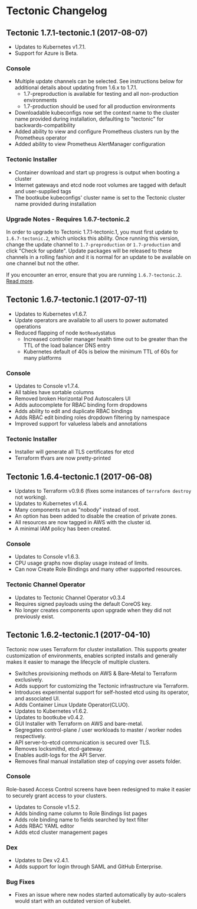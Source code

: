 # Tectonic Changelog

## Tectonic 1.7.1-tectonic.1 (2017-08-07)

* Updates to Kubernetes v1.7.1.
* Support for Azure is Beta.

### Console

* Multiple update channels can be selected. See instructions below for additional details about updating from 1.6.x to 1.7.1.
  * 1.7-preproduction is available for testing and all non-production environments
  * 1.7-production should be used for all production environments
* Downloadable kubeconfigs now set the context name to the cluster name provided during installation, defaulting to "tectonic" for backwards-compatibility
* Added ability to view and configure Prometheus clusters run by the Prometheus operator
* Added ability to view Prometheus AlertManager configuration

### Tectonic Installer

* Container download and start up progress is output when booting a cluster
* Internet gateways and etcd node root volumes are tagged with default and user-supplied tags
* The bootkube kubeconfigs' cluster name is set to the Tectonic cluster name provided during installation

### Upgrade Notes - Requires 1.6.7-tectonic.2

In order to upgrade to Tectonic 1.7.1-tectonic.1, you must first update to `1.6.7-tectonic.2`, which unlocks this ability. Once running this version, change the update channel to `1.7-preproduction` or `1.7-production` and click "Check for update". Update packages will be released to these channels in a rolling fashion and it is normal for an update to be available on one channel but not the other.

If you encounter an error, ensure that you are running `1.6.7-tectonic.2`. [Read more](need-link).

## Tectonic 1.6.7-tectonic.1 (2017-07-11)

* Updates to Kubernetes v1.6.7.
* Update operators are available to all users to power automated operations
* Reduced flapping of node `NotReady`status
   - Increased controller manager health time out to be greater than the TTL of the load balancer DNS entry
   - Kubernetes default of 40s is below the minimum TTL of 60s for many platforms

### Console

* Updates to Console v1.7.4.
* All tables have sortable columns
* Removed broken Horizontal Pod Autoscalers UI
* Adds autocomplete for RBAC binding form dropdowns
* Adds ability to edit and duplicate RBAC bindings
* Adds RBAC edit binding roles dropdown filtering by namespace
* Improved support for valueless labels and annotations

### Tectonic Installer

* Installer will generate all TLS certificates for etcd
* Terraform tfvars are now pretty-printed

## Tectonic 1.6.4-tectonic.1 (2017-06-08)

* Updates to Terraform v0.9.6 (fixes some instances of `terraform destroy` not working).
* Updates to Kubernetes v1.6.4.
* Many components run as "nobody" instead of root.
* An option has been added to disable the creation of private zones.
* All resources are now tagged in AWS with the cluster id.
* A minimal IAM policy has been created.

### Console

* Updates to Console v1.6.3.
* CPU usage graphs now display usage instead of limits.
* Can now Create Role Bindings and many other supported resources.

### Tectonic Channel Operator

* Updates to Tectonic Channel Operator v0.3.4
* Requires signed payloads using the default CoreOS key.
* No longer creates components upon upgrade when they did not previously exist.

## Tectonic 1.6.2-tectonic.1 (2017-04-10)

Tectonic now uses Terraform for cluster installation. This supports greater customization of environments, enables scripted installs and generally makes it easier to manage the lifecycle of multiple clusters.

* Switches provisioning methods on AWS & Bare-Metal to Terraform exclusively.
* Adds support for customizing the Tectonic infrastructure via Terraform.
* Introduces experimental support for self-hosted etcd using its operator, and associated UI.
* Adds Container Linux Update Operator(CLUO).
* Updates to Kubernetes v1.6.2.
* Updates to bootkube v0.4.2.
* GUI Installer with Terraform on AWS and bare-metal.
* Segregates control-plane / user workloads to master / worker nodes respectively.
* API server-to-etcd communication is secured over TLS.
* Removes locksmithd, etcd-gateway.
* Enables audit-logs for the API Server.
* Removes final manual installation step of copying over assets folder.

### Console

Role-based Access Control screens have been redesigned to make it easier to securely grant access to your clusters.

* Updates to Console v1.5.2.
* Adds binding name column to Role Bindings list pages
* Adds role binding name to fields searched by text filter
* Adds RBAC YAML editor
* Adds etcd cluster management pages

### Dex

* Updates to Dex v2.4.1.
* Adds support for login through SAML and GitHub Enterprise.

### Bug Fixes

* Fixes an issue where new nodes started automatically by auto-scalers would start with an outdated version of kubelet.
